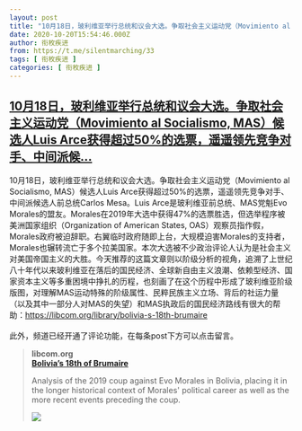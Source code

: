 ```yaml
---
layout: post
title: "10月18日，玻利维亚举行总统和议会大选。争取社会主义运动党（Movimiento al Socialismo, MAS）候选人Luis Arce获得超过50%的选票，遥遥领先竞争对手、中间派候"
date: 2020-10-20T15:54:46.000Z
author: 衔枚疾进
from: https://t.me/silentmarching/33
tags: [ 衔枚疾进 ]
categories: [ 衔枚疾进 ]
---
```

<!--1603209286000-->
[10月18日，玻利维亚举行总统和议会大选。争取社会主义运动党（Movimiento al Socialismo, MAS）候选人Luis Arce获得超过50%的选票，遥遥领先竞争对手、中间派候...](https://t.me/silentmarching/33)
------

<div>
<p>10月18日，玻利维亚举行总统和议会大选。争取社会主义运动党（Movimiento al Socialismo, MAS）候选人Luis Arce获得超过50%的选票，遥遥领先竞争对手、中间派候选人前总统Carlos Mesa。Luis Arce是玻利维亚前总统、MAS党魁Evo Morales的盟友。Morales在2019年大选中获得47%的选票胜选，但选举程序被美洲国家组织（Organization of American States, OAS）观察员指作假，Morales政府被迫辞职。右翼临时政府随即上台，大规模迫害Morales的支持者，Morales也辗转流亡于多个拉美国家。本次大选被不少政治评论人认为是社会主义对美国帝国主义的大胜。今天推荐的这篇文章则以阶级分析的视角，追溯了上世纪八十年代以来玻利维亚在落后的国民经济、全球新自由主义浪潮、依赖型经济、国家资本主义等多重困境中挣扎的历程，也刻画了在这个历程中形成了玻利维亚阶级版图，对理解MAS运动特殊的阶级属性、民粹民族主义立场、背后的社运力量（以及其中一部分人对MAS的失望）和MAS执政后的国民经济路线有很大的帮助：<a href="https://libcom.org/library/bolivia-s-18th-brumaire" target="_blank" rel="noopener">https://libcom.org/library/bolivia-s-18th-brumaire</a><br><br>此外，频道已经开通了评论功能，在每条post下方可以点击留言。</p><blockquote><b>libcom.org</b><br><b><a href="https://libcom.org/library/bolivia-s-18th-brumaire">                        Bolivia’s 18th of Brumaire</a></b><br><p>Analysis of the 2019 coup against Evo Morales in Bolivia, placing it in the longer historical context of Morales' political career as well as the more recent events preceding the coup.</p><img src="https://cdn4.telesco.pe/file/EvTVpCXIf0V6Eh8SorG3fzoJbGFD6YUc3pAxV2qt8q0xfhr-pCb3Tlk0H6T22CDYFS78JOfNVc5fr-E-3Y4bvX4N6KgzXPTPLnJszHuEET-ZJTnDXb37MonWU-1hRccoWsF-9kqFb69lNgUYRkDKwGb4WSf7_KB45kCyla6YdQsJMklX5sFkcNVth1hrCNV7grU3qnPw6oGtD05klhFCKVXw1D9H0z3U8s9TfqiCW2uJygRQPXsvZCXtut4AWgkFGPeRDkrfVLdSfmmQ6aoGHxuIfg5Ab4PAfXiTw-FFbZ8PVjMqcZF8VsQVP-vOsUNv_q85t-DDzmombI_xuGuRJA.jpg" referrerpolicy="no-referrer"></blockquote>
</div>
